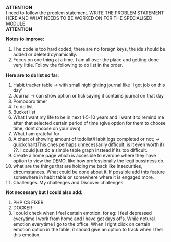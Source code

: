
**ATTENTION** </br>
I need to follow the problem statement. WRITE THE PROBLEM STATEMENT HERE AND WHAT NEEDS TO BE WORKED ON FOR THE SPECIALISED MODULE. </br>
**ATTENTION** </br>


**Notes to improve:** 
1) The code is too hard coded, there are no foreign keys, the ids should be added or deleted dynamically. 
2) Focus on one thing at a time, I am all over the place and getting done very little. Follow the following to do list in the order.

**Here are to do list so far:**

1) Habit tracker table -> with small highlighting journal like 'I got job on this day'
2) Journal -> can show option or tick saying it contains journal on that day
3) Pomodoro timer
4) To do list  
5) Bucket list
6) What I want my life to be in next 1-5-10 years and I want it to remind me after that selected certain period of time (give option for them to choose time, dont choose on your own)
7) What I am grateful for 
8) A chart of showing amount of todolist/Habit logs completed or not;  -> quickchart(This ones perhaps unnecessarily difficult, is it even worth it) ??. I could just do a simple table graph instead if its too difficult.
9) Create a home page which is accesible to everone where they have option to view the DEMO, like how professionally the legit bussiness do. 
10) what are the things that are holding me back like insecurities, circumstances. What could be done about it. If possible add this feature somewhere in habit table or somewhere where it is engaged more.
11) Challenges. My challenges and Discover challenges.

**Not necessary but I could also add:**
1) PHP CS FIXER
2) DOCKER
3) I could check when I feel certain emotion. for eg: I feel depressed everytime I work from home and I have got days offs. While netural emotion everytime I go to the office. When I right click on certain emotion option in the table, it should give an option to track when I feel this emotion. 
